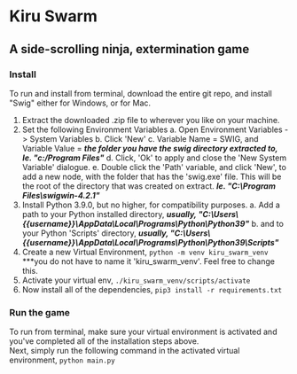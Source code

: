 # Kiru Swarm
## A side-scrolling ninja, extermination game
### Install
To run and install from terminal, download the entire git repo, and install "Swig" either for Windows, or for Mac.  
1. Extract the downloaded .zip file to wherever you like on your machine.  
2. Set the following Environment Variables 
a. Open Environment Variables -> System Variables
b. Click 'New'
c. Variable Name = SWIG, and Variable Value = ***the folder you have the swig directory extracted to, Ie. "c:/Program Files"***
d. Click, 'Ok' to apply and close the 'New System Variable' dialogue.
e. Double click the 'Path' variable, and click 'New', to add a new node, with the folder that has the 'swig.exe' file.  This will be the root of the directory that was created on extract.  ***Ie. "C:\Program Files\swigwin-4.2.1\"***
3. Install Python 3.9.0, but no higher, for compatibility purposes. 
a. Add a path to your Python installed directory,  ***usually, "C:\Users\\{{username}}\AppData\Local\Programs\Python\Python39"***
b. and to your Python 'Scripts' directory, ***usually, "C:\Users\\{{username}}\AppData\Local\Programs\Python\Python39\Scripts"***
4. Create a new Virtual Environment,  `python -m venv kiru_swarm_venv` ***you do not have to name it 'kiru_swarm_venv'.  Feel free to change this.
5. Activate your virtual env, `./kiru_swarm_venv/scripts/activate`
6. Now install all of the dependencies, `pip3 install -r requirements.txt`

### Run the game
To run from terminal, make sure your virtual environment is activated and you've completed all of the installation steps above.  
Next, simply run the following command in the activated virtual environment, `python main.py`

